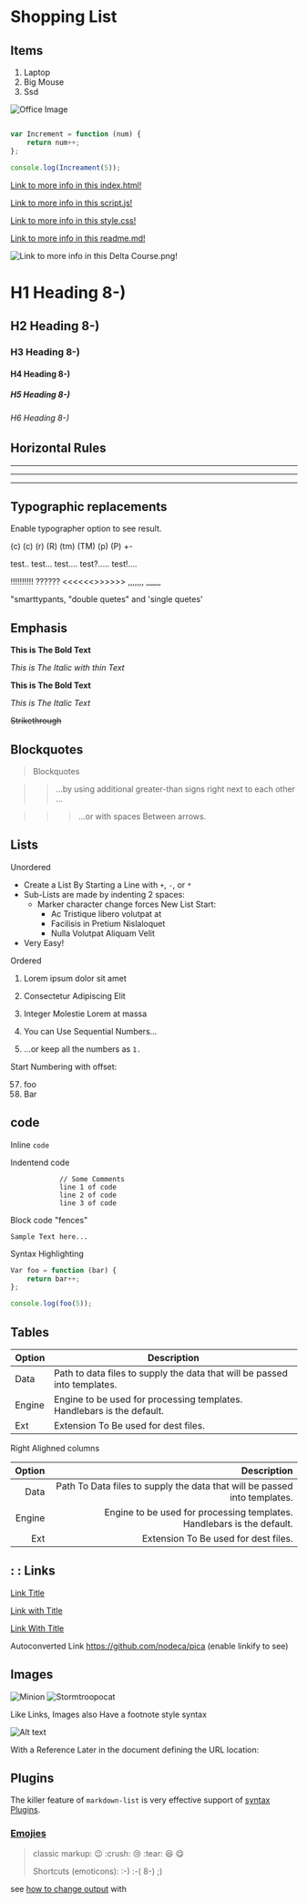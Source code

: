 # Shopping List 
 ## Items

 1. Laptop
 2. Big Mouse
 3. Ssd

![Office Image](<Delta Course.png>)

``` js here

var Increment = function (num) {
    return num++;
};

console.log(Increament(5));
```

[Link to more info in this index.html!](index.html)

[Link to more info in this script.js!](script.js)

[Link to more info in this style.css!](style.css)

[Link to more info in this readme.md!](readme.md)

![Link to more info in this Delta Course.png!](<Delta Course.png>)

# H1 Heading 8-)
## H2 Heading 8-)
### H3 Heading 8-)
#### H4 Heading 8-)
##### H5 Heading 8-)
###### H6 Heading 8-)
 
## Horizontal Rules
----

____

******************************

## Typographic replacements

Enable typographer option to see result.

(c) (c) (r) (R) (tm) (TM) (p) (P) +-

test.. test... test.... test?..... test!....

!!!!!!!!!!   ??????  <<<<<<>>>>>>    ,,,,,,,  ____ 

"smarttypants, "double quetes" and 'single quetes'

## Emphasis

**This is The Bold Text**

*This is The Italic with thin Text*

__This is The Bold Text__

_This is The Italic Text_

~~Strikethrough~~

## Blockquotes

> Blockquotes

>> ...by using additional greater-than signs right next  to each other ...

> > > ...or with spaces Between arrows.


## Lists

Unordered

+ Create a List By Starting a Line with `+`, `-`, or `*`
+ Sub-Lists are made by indenting 2 spaces: 
    - Marker character change forces
    New List Start:
      * Ac Tristique libero volutpat at
      + Facilisis in Pretium Nislaloquet
      - Nulla Volutpat Aliquam Velit
+ Very Easy!

Ordered

1. Lorem ipsum dolor sit amet
2. Consectetur Adipiscing Elit
3. Integer Molestie Lorem at massa


1. You can Use Sequential Numbers...
1. ...or keep all the numbers as `1.`


Start Numbering with offset:

57. foo
1.  Bar

## code

Inline `code`

Indentend code

                // Some Comments
                line 1 of code
                line 2 of code
                line 3 of code


Block code "fences"

```
Sample Text here...
```

Syntax Highlighting

``` js
Var foo = function (bar) {
    return bar++;
};

console.log(foo(5));
```

## Tables

| Option | Description |
| ------ | ----------- |
| Data   | Path to data files  to supply the data  that will be passed into templates.|
| Engine | Engine to be used for processing templates. Handlebars is the default. |
| Ext    | Extension To Be used for dest files. |

Right Alighned columns

| Option | Description |
| -----: | ----------: |
| Data   | Path  To Data files  to supply the data  that will be passed into templates.|
| Engine | Engine to be used for processing templates. Handlebars is the default. |
| Ext    | Extension To Be used for dest files. |

## : : Links

[Link Title](https://dev.nodeca.com)

[Link with Title](http://nodeca.com)

[Link With Title](http://nodeca.github.io/pica/demo/ "Title Text!")

Autoconverted Link https://github.com/nodeca/pica (enable linkify to see)

## Images

![Minion](https://octodex.github.com/images/minion.png)
![Stormtroopocat](https://octodex.github.com/images/stormtroopocat.jpg "The Stormtroopocat")

Like Links, Images also Have a footnote style syntax

![Alt text][id]

With a Reference Later in the document defining the URL location:

[id]: https://octodex.github.com/images/dojocat.jpg "The Dojocat"

## Plugins

The killer feature of `markdown-list` is very effective support of
[syntax Plugins](https://www.npmjs.org/browse/keyword/markdown-it-Plugin).


### [Emojies](https://github.com/markdown-it/markdown-it-emoji)

> classic markup: :wink: :crush: :cry: :tear: :laughing: :yum:
>
> Shortcuts (emoticons): :-) :-( 8-) ;)

see [how to change output](https://github.com/markdown-it/markdown-it-emoji#change-output) with




